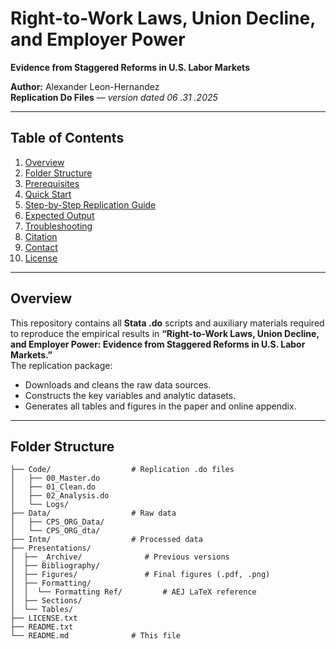 # Right-to-Work Laws, Union Decline, and Employer Power  
**Evidence from Staggered Reforms in U.S. Labor Markets**  

**Author:** Alexander Leon-Hernandez  
**Replication Do Files** — *version dated 06 .31 .2025*  

---

## Table of Contents
1. [Overview](#overview)  
2. [Folder Structure](#folder-structure)  
3. [Prerequisites](#prerequisites)  
4. [Quick Start](#quick-start)  
5. [Step-by-Step Replication Guide](#step-by-step-replication-guide)  
6. [Expected Output](#expected-output)  
7. [Troubleshooting](#troubleshooting)  
8. [Citation](#citation)  
9. [Contact](#contact)  
10. [License](#license)  

---

## Overview
This repository contains all **Stata .do** scripts and auxiliary materials required to reproduce the empirical results in **“Right-to-Work Laws, Union Decline, and Employer Power: Evidence from Staggered Reforms in U.S. Labor Markets.”**  
The replication package:

* Downloads and cleans the raw data sources.  
* Constructs the key variables and analytic datasets.  
* Generates all tables and figures in the paper and online appendix.  

---

## Folder Structure
```
├── Code/                  # Replication .do files
│   ├── 00_Master.do
│   ├── 01_Clean.do
│   ├── 02_Analysis.do
│   └── Logs/
├── Data/                  # Raw data
│   ├── CPS_ORG_Data/
│   └── CPS_ORG_dta/
├── Intm/                  # Processed data
├── Presentations/
│  ├── _Archive/              # Previous versions
│  ├── Bibliography/
│  ├── Figures/               # Final figures (.pdf, .png)
│  ├── Formatting/
│  │  └── Formatting Ref/         # AEJ LaTeX reference
│  ├── Sections/
│  └── Tables/
├── LICENSE.txt
├── README.txt
└── README.md              # This file
```


